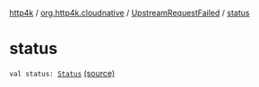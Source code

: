 [http4k](../../index.md) / [org.http4k.cloudnative](../index.md) / [UpstreamRequestFailed](index.md) / [status](./status.md)

# status

`val status: `[`Status`](../../org.http4k.core/-status/index.md) [(source)](https://github.com/http4k/http4k/blob/master/http4k-cloudnative/src/main/kotlin/org/http4k/cloudnative/UpstreamRequestFailed.kt#L15)